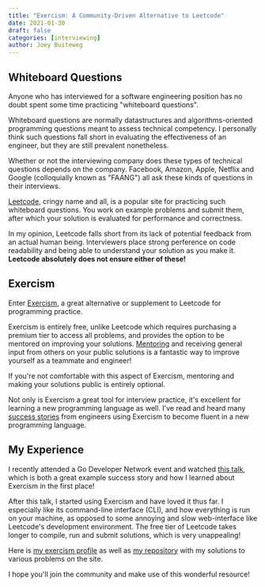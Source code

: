 ```yaml
---
title: "Exercism: A Community-Driven Alternative to Leetcode"
date: 2021-01-30
draft: false
categories: [interviewing]
author: Joey Buiteweg
---
```


## Whiteboard Questions

Anyone who has interviewed for a software engineering position has no doubt spent some time practicing "whiteboard questions".

Whiteboard questions are normally datastructures and algorithms-oriented programming questions meant to assess technical competency. I personally think such questions fall short in evaluating the effectiveness of an engineer, but they are still prevalent nonetheless.

Whether or not the interviewing company does these types of technical questions depends on the company. Facebook, Amazon, Apple, Netflix and Google (colloquially known as "FAANG") all ask these kinds of questions in their interviews.

[Leetcode](https://leetcode.com/), cringy name and all, is a popular site for practicing such whiteboard questions. You work on example problems and submit them, after which your solution is evaluated for performance and correctness.

In my opinion, Leetcode falls short from its lack of potential feedback from an actual human being. Interviewers place strong perference on code readability and being able to understand your solution as you make it. **Leetcode absolutely does not ensure either of these!**

## Exercism

Enter [Exercism](https://exercism.io/), a great alternative or supplement to Leetcode for programming practice.

Exercism is entirely free, unlike Leetcode which requires purchasing a premium tier to access all problems, and provides the option to be mentored on improving your solutions. [Mentoring](https://exercism.io/become-a-mentor) and receiving general input from others on your public solutions is a fantastic way to improve yourself as a teammate and engineer!

If you're not comfortable with this aspect of Exercism, mentoring and making your solutions public is entirely optional.

Not only is Exercism a great tool for interview practice, it's excellent for learning a new programming language as well. I've read and heard many [success stories](https://hackernoon.com/elm-in-production-developer-reflections-after-34k-lines-of-code-ok9h3v95) from engineers using Exercism to become fluent in a new programming language.

## My Experience

I recently attended a Go Developer Network event and watched [this talk](https://www.youtube.com/watch?v=-eWTdp58uiY), which is both a great example success story and how I learned about Exercism in the first place!

After this talk, I started using Exercism and have loved it thus far. I especially like its command-line interface (CLI), and how everything is run on your machine, as opposed to some annoying and slow web-interface like Leetcode's development environment. The free tier of Leetcode takes longer to compile, run and submit solutions, which is very unappealing!

Here is [my exercism profile](https://exercism.io/profiles/joebb97) as well as [my repository](https://github.com/joebb97/exercism-solutions) with my solutions to various problems on the site.

I hope you'll join the community and make use of this wonderful resource!

